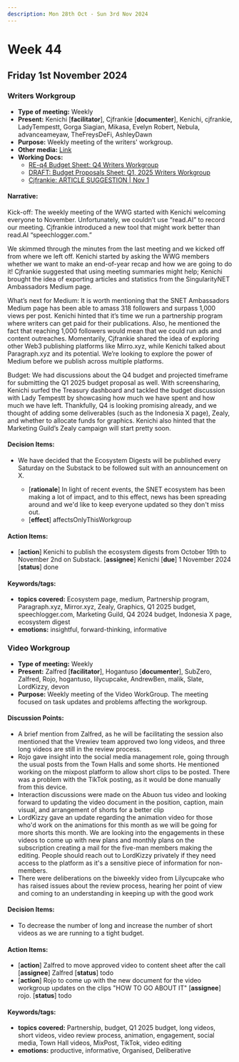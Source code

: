 ```yaml
---
description: Mon 28th Oct - Sun 3rd Nov 2024
---
```


# Week 44

## Friday 1st November 2024


### Writers Workgroup

- **Type of meeting:** Weekly
- **Present:** Kenichi [**facilitator**], Cjfrankie  [**documenter**], Kenichi, cjfrankie, LadyTempestt, Gorga Siagian, Mikasa, Evelyn Robert, Nebula, advanceameyaw, TheFreysDeFi, AshleyDawn
- **Purpose:** Weekly meeting of the writers' workgroup.
- **Other media:** [Link](https://speechlogger.com/)
- **Working Docs:**
  - [RE-q4 Budget Sheet: Q4 Writers Workgroup ](https://docs.google.com/spreadsheets/d/11QohtEjrDGo-kPPOas3V2BAh7dmp6XEqzMoI9CqxncU/edit?usp=sharing)
  - [DRAFT: Budget Proposals Sheet: Q1, 2025 Writers Workgroup ](https://docs.google.com/spreadsheets/d/1XDAPSG9y4U8nhQWQgrok3Z6pG9vsbfYPIMD7gISBJo0/edit?usp=sharing)
  - [Cjfrankie: ARTICLE SUGGESTION | Nov 1](https://docs.google.com/document/d/1OUHJQFyhW38zIgiIi3ILUEKOqx0qIH5P7nbmhp0_1-g/edit?usp=sharing)

#### Narrative:
Kick-off: The weekly meeting of the WWG started with Kenichi welcoming everyone to November. Unfortunately, we couldn’t use “read.AI” to record our meeting. Cjfrankie introduced a new tool that might work better than read.AI “speechlogger.com.” 

We skimmed through the minutes from the last meeting and we kicked off from where we left off. Kenichi started by asking the WWG members whether we want to make an end-of-year recap and how we are going to do it! Cjfrankie suggested that using meeting summaries might help; Kenichi brought the idea of exporting articles and statistics from the SingularityNET Ambassadors Medium page.

What’s next for Medium: It is worth mentioning that the SNET Ambassadors Medium page has been able to amass 318 followers and surpass 1,000 views per post. Kenichi hinted that it’s time we run a partnership program where writers can get paid for their publications. Also, he mentioned the fact that reaching 1,000 followers would mean that we could run ads and content outreaches. Momentarily, Cjfrankie shared the idea of exploring other Web3 publishing platforms like Mirro.xyz, while Kenichi talked about Paragraph.xyz and its potential. We’re looking to explore the power of Medium before we publish across multiple platforms.

Budget: We had discussions about the Q4 budget and projected timeframe for submitting the Q1 2025 budget proposal as well. With screensharing, Kenichi surfed the Treasury dashboard and tackled the budget discussion with Lady Tempestt by showcasing how much we have spent and how much we have left. Thankfully, Q4 is looking promising already, and we thought of adding some deliverables (such as the Indonesia X page), Zealy, and whether to allocate funds for graphics. Kenichi also hinted that the Marketing Guild’s Zealy campaign will start pretty soon.




#### Decision Items:
- We have decided that the Ecosystem Digests will be published every Saturday on the Substack to be followed suit with an announcement on X.

  - [**rationale**] In light of recent events, the SNET ecosystem has been making a lot of impact, and to this effect, news has been spreading around and we'd like to keep everyone updated so they don't miss out. 
  - [**effect**] affectsOnlyThisWorkgroup

#### Action Items:
- [**action**] Kenichi to publish the ecosystem digests from October 19th to November 2nd on Substack.
 [**assignee**] Kenichi [**due**] 1 November 2024 [**status**] done

#### Keywords/tags:
- **topics covered:** Ecosystem page, medium, Partnership program, Paragraph.xyz, Mirror.xyz, Zealy, Graphics, Q1 2025 budget, speechlogger.com, Marketing Guild, Q4 2024 budget, Indonesia X page, ecosystem digest
- **emotions:** insightful, forward-thinking, informative

### Video Workgroup

- **Type of meeting:** Weekly
- **Present:** Zalfred [**facilitator**], Hogantuso [**documenter**], SubZero, Zalfred, Rojo, hogantuso, lilycupcake, AndrewBen, malik, Slate, LordKizzy, devon
- **Purpose:** Weekly meeting of the Video WorkGroup. The meeting focused on task updates and problems affecting the workgroup.
#### Discussion Points:
- A brief mention from Zalfred, as he will be facilitating the session also mentioned that the Vrewiev team approved two long videos, and three long videos are still in the review process.
- Rojo gave insight into the social media management role, going through the usual posts from the Town Halls and some shorts. He mentioned working on the mixpost platform to allow short clips to be posted. There was a problem with the TikTok posting, as it would be done manually from this device.
- Interaction discussions were made on the Abuon tus video and looking forward to updating the video document in the position, caption, main visual, and arrangement of shorts for a better clip 
- LordKizzy gave an update regarding the animation video for those who'd work on the animations for this month as we will be going for more shorts this month. We are looking into the engagements in these videos to come up with new plans and monthly plans on the subscription creating a mail for the five-man members making the editing. People should reach out to LordKizzy privately if they need access to the platform as it's a sensitive piece of information for non-members.  
- There were deliberations on the biweekly video from Lilycupcake who has raised issues about the review process, hearing her point of view and coming to an understanding in keeping up with the good work 

#### Decision Items:
- To decrease the number of long and increase the number of short videos as we are running to a tight budget.

#### Action Items:
- [**action**] Zalfred to move approved video to content sheet after the call  [**assignee**] Zalfred [**status**] todo
- [**action**] Rojo to come up with the new document for the video workgroup updates on the clips "HOW TO GO ABOUT IT" [**assignee**] rojo. [**status**] todo

#### Keywords/tags:
- **topics covered:** Partnership, budget, Q1 2025 budget, long videos, short videos, video review process, animation, engagement, social media, Town Hall videos, MixPost, TikTok, video editing
- **emotions:** productive, informative, Organised, Deliberative